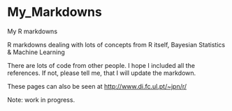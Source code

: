 My_Markdowns
============

My R markdowns

R markdowns dealing with lots of concepts from R itself, Bayesian Statistics & Machine Learning

There are lots of code from other people. I hope I included all the references. If not, please tell me, that I will update the markdown.

These pages can also be seen at http://www.di.fc.ul.pt/~jpn/r/

Note: work in progress.
